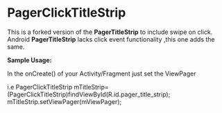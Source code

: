 PagerClickTitleStrip
====================
This is a forked version of the <b>PagerTitleStrip</b> to include swipe on click.
Android <b>PagerTitleStrip</b> lacks click event functionality ,this one adds the same.

<b>Sample Usage:</b>

In the onCreate() of your Activity/Fragment
just set the ViewPager

i.e 
	PagerClickTitleStrip mTitleStrip=(PagerClickTitleStrip)findViewById(R.id.pager_title_strip);
	mTitleStrip.setViewPager(mViewPager);

